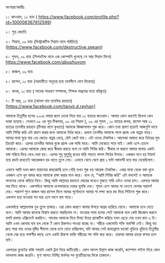 অংশগ্রহণকারীঃ
১। জাওয়াদ, ১২ ব্যাচ ( https://www.facebook.com/profile.php?id=100008367612599)
২। শুভ্র জ্যোতি
৩। সিয়াম, ০৯ ব্যাচ (ডিস্ট্রাকটিভ সিয়াম নামে পরিচিত) (https://www.facebook.com/destructive.seeam)
৪। শুভম, ০৯ ব্যাচ (সিগমাইন্ড নামে এক কোম্পানি খুলেছে সে আর সিয়াম মিলে) https://www.facebook.com/abushuvom
৫। কাজল, ০৯ ব্যাচ
৫। রাসেল, ১০ ব্যাচ (পরবর্তীতে অনুতপ্ত হয়ে তাবলীগে যোগ দিয়েছে) 
৬। কনক, ১০ ব্যাচ ( সাবেক সাধারণ সম্পাদক, শিক্ষক লাঞ্ছনার দায়ে বহিষ্কৃত) 
৭। টি আর, ১১ ব্যাচ (আসল নাম তানভির রায়হান)  [https://www.facebook.com/tanvir.d.rayhan] 

আমাকে তিতুমীর হলের ২০০৬ নাম্বার রুমে ডেকে নিয়ে যায় ১২ ব্যাচের জাওয়াদ। আমার কোন ধারণাই ছিলনা কেন ডাকা হয়েছে।  সেখানে ০৯ এর শুভ্র টিকাদার, ০৯ এর সিয়াম ), ০৯ এর শুভম ,  ১০ ব্যাচের কনক, রাসেল আর ১১ ব্যাচের তানভীর রায়হান (টিআর নামে কুখ্যাত) আমাকে জিজ্ঞাসাবাদ শুরু করে। কোন তথ্য প্রমাণ ছাড়াই আজগুবি ভাবে আমি শিবির করি এটা প্রমাণ করার জন্য আমাকে টর্চার করে। প্রথমে তানভীর আমাকে গালে প্রচন্ড এক থাপ্পড় মারে। আমার মাথা ঘুরে যায় এত জোড়ে থাপ্পর খেয়ে, ঠোট কেটে যায়। এটা ওদের টেকনিক। আচমকা আঘাত করে টর্চারের মুড ক্রিয়েট করে। এরপর তানভীর আমার বুকে প্রচন্ড এক লাত্থি মারে। আমি মেঝেতে পড়ে যাই। কেউ এসে তোলে আমাকে। এরপর আমাকে জোর করে স্বীকার করতে বলে যে আমি শিবির করি। স্বীকার না করলে আমার মাথায় একটা বস্তা পরিয়ে দিয়ে বেধে দেয়া হয়। এরপর শুধু মুহুর্মুহু রডের বাড়ি পড়তে লাগল পিঠের উপরে। একজন মনে হয় টায়ার্ড হয়ে রডটা রাখতেই আরেকজন রড হাতে তুলে নেয়। এভাবে থেমে থেমে প্রায় ১ ঘন্টা বস্তাবন্দী হয়ে মার খেয়েছিলাম।  

এভাবে আমি যখন জ্ঞান হারানোর কাছাকাছি চলে গেছি তখন শুরু হয় আরেক টেকনিক। এবার মাথা থেকে বস্তা খুলে একজন এসে খুব আদর করে আমাকে রক্ষা করার ভান করে। বলে যে, "আমি শিবির করি" এটা বললেই ও আমাকে অন্যদের থেকে বাচিয়ে নিবে।  কিন্তু আমি আল্লাহর রহমতে ঘোরের মধ্যেও বুঝতে পারি এটাও ওদের চাল। এরপরে আবার মার দিতে থাকে। একপর্যায়ে আমাকে ক্রসফায়ারে দেয়ার হুমকি দেয়।  শূভম এসে আমার পা ভেংগে ফেলার পরামর্শ দেয়। পরামর্শ শুনে কাজল আর রাসেল মিলে আবার পূর্নোদ্যমে আমার পা লক্ষ্য করে রড দিয়ে পিটানো শুরু করে। একপাশ হয়ে যাওয়ায় সব মার এসে লাগে বাম পায়ে। 
একপর্যায়ে আল্লাহপাক মুখ তুলে তাকায়। ওরা কোন কারণে আমার উপরে আগ্রহ হারিয়ে ফেলে। আমাকে চলে যেতে বলে। আমি আমার কানকে বিশ্বাস করতে পারছিলাম না।  যাওয়ার সময় হলের গেটে আমাকে বলে কেউ জিজ্ঞেস করলে বলবি রাস্তায় এক্সিডেন্ট করছিস। পাচবার আমাকে দিয়ে মিথ্যা উত্তর প্র্যাকটিস করিয়ে যখন ছেড়ে দেয় তখন রাত ৩ টা।  আমি এখন কোথায় যাব হল থেকে ?  কোন রিকশাও পাওয়া যাচ্ছে না। শরীরে একফোটা শক্তি অবশিষ্ট নেই। কিন্তু যত দ্রুত পারা যায় ওদের দৃষ্টির সীমানা থেকে চলে যেতে চাচ্ছিলাম, যদি আবার সেই জাহান্নামে ডাকে! খুড়িয়ে খুড়িয়ে তিতুমীর থেকে বের হয়ে পলাশীর কাছে এসে একটা রিকশা ডাকি শরীরের সব শক্তি জড় করে। তারপর আমার চাচার বাসায় চলে যাই।    

এরপরের বুয়েটের বাকি সময়টা একটা ট্রমা নিয়ে কাটিয়েছি। কোন আনন্দ উল্লাস কাজ করেনি, ক্যাম্পাস লাইফ নিয়ে কোন ভালবাসা কাজ করেনি। ঘৃণা আসত নির্লিপ্ত স্বার্থপর সব বুয়েটিয়ানের দিকে তাকালে।  